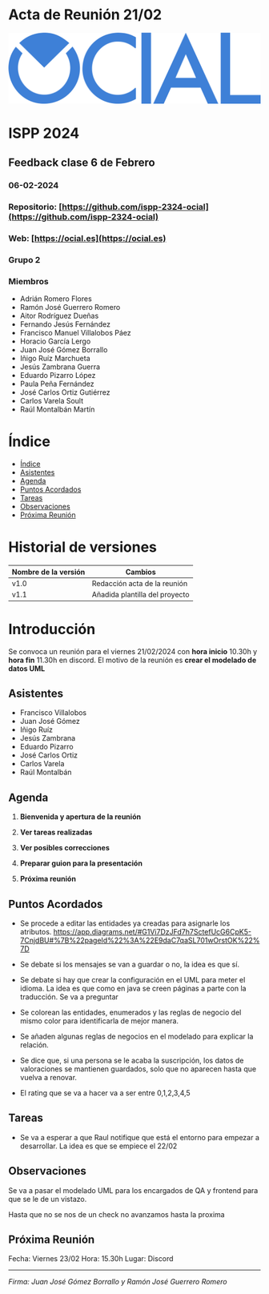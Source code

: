 # Acta de Reunión 21/02

<MDXLayout>
  <img src="https://github.com/ispp-2324-ocial/KB/blob/main/assets/Texto_Ocial.png?raw=true" alt="Texto_Ocial" className="img-centered img-custom-height" />
</MDXLayout>

# ISPP 2024

## Feedback clase 6 de Febrero

### 06-02-2024

### Repositorio: [https://github.com/ispp-2324-ocial](https://github.com/ispp-2324-ocial)

### Web: [https://ocial.es](https://ocial.es)

### Grupo 2

### Miembros

- Adrián Romero Flores
- Ramón José Guerrero Romero
- Aitor Rodríguez Dueñas
- Fernando Jesús Fernández
- Francisco Manuel Villalobos Páez
- Horacio García Lergo
- Juan José Gómez Borrallo
- Iñigo Ruíz Marchueta
- Jesús Zambrana Guerra
- Eduardo Pizarro López
- Paula Peña Fernández
- José Carlos Ortiz Gutiérrez
- Carlos Varela Soult
- Raúl Montalbán Martín

# Índice

- [Índice](#índice)
- [Asistentes](#Asistentes)
- [Agenda](#Agenda)
- [Puntos Acordados](#puntos-acordados)
- [Tareas](#tareas)
- [Observaciones](#Observaciones)
- [Próxima Reunión](#próxima-reunión)

# Historial de versiones
| Nombre de la versión | Cambios |
|-------------------------|-------------------------|
| v1.0 | Redacción acta de la reunión|
| v1.1 | Añadida plantilla del proyecto |

# Introducción

Se convoca un reunión para el viernes 21/02/2024 con **hora inicio** 10.30h y **hora fin** 11.30h en discord. El motivo de la reunión es **crear el modelado de datos UML**

## Asistentes

- Francisco Villalobos 
- Juan José Gómez 
- Iñigo Ruíz 
- Jesús Zambrana 
- Eduardo Pizarro 
- José Carlos Ortiz 
- Carlos Varela 
- Raúl Montalbán

## Agenda 

1. **Bienvenida y apertura de la reunión** 

2. **Ver tareas realizadas** 

3. **Ver posibles correcciones** 

4. **Preparar guion para la presentación** 

5. **Próxima reunión** 

 
## Puntos Acordados 

- Se procede a editar las entidades ya creadas para asignarle los atributos. https://app.diagrams.net/#G1Vi7DzJFd7h7SctefUcG6CpK5-7CnjdBU#%7B%22pageId%22%3A%22E9daC7qaSL701wOrstOK%22%7D 

- Se debate si los mensajes se van a guardar o no, la idea es que sí. 

- Se debate si hay que crear la configuración en el UML para meter el idioma. La idea es que como en java se creen páginas a parte con la traducción. Se va a preguntar 

- Se colorean las entidades, enumerados y las reglas de negocio del mismo color para identificarla de mejor manera. 

- Se añaden algunas reglas de negocios en el modelado para explicar la relación. 

- Se dice que, si una persona se le acaba la suscripción, los datos de valoraciones se mantienen guardados, solo que no aparecen hasta que vuelva a renovar. 

- El rating que se va a hacer va a ser entre 0,1,2,3,4,5 

## Tareas
- Se va a esperar a que Raul notifique que está el entorno para empezar a desarrollar. La idea es que se empiece el 22/02 

## Observaciones 
Se va a pasar el modelado UML para los encargados de QA y frontend para que se le de un vistazo. 

Hasta que no se nos de un check no avanzamos hasta la proxima 


## Próxima Reunión 
Fecha: Viernes 23/02
Hora:  15.30h
Lugar: Discord 

--- 
 
*Firma: Juan José Gómez Borrallo y Ramón José Guerrero Romero* 